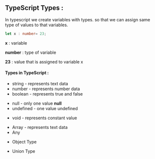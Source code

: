 ## TypeScript Types :
In typescript we create variables with types. so that we can assign same type of values to that variables.

```typescript
let x : number= 23;
```
**x** : variable

**number** : type of variable

**23** : value that is assigned to variable x


#### Types in TypeScript : 
* string - represents text data
* number - represents number data
* boolean - represents true and false 
- null - only one value **null** 
- undefined - one value undefined 
+ void - represents constant value
* Array - represents text data
* Any 
+ Object Type
- Union Type

